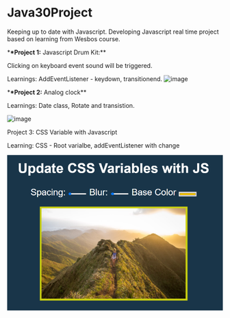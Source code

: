 # Java30Project

Keeping up to date with Javascript. Developing Javascript real time project based on learning from Wesbos course.

\***\*Project 1:** Javascript Drum Kit:\*\*

Clicking on keyboard event sound will be triggered.

Learnings: AddEventListener - keydown, transitionend.
<img width="655" alt="image" src="https://github.com/puviyarasan88/Java30Project/assets/20381722/b1c97faf-efce-4757-a5d9-575f121cce0c">

\***\*Project 2:** Analog clock\*\*

Learnings: Date class, Rotate and transistion.

<img width="330" alt="image" src="https://github.com/puviyarasan88/Java30Project/assets/20381722/74c84082-d7a3-4273-8aab-9982fb177cb1">

Project 3: CSS Variable with Javascript

Learning: CSS - Root varialbe, addEventListener with change

![Alt text](image.png)
